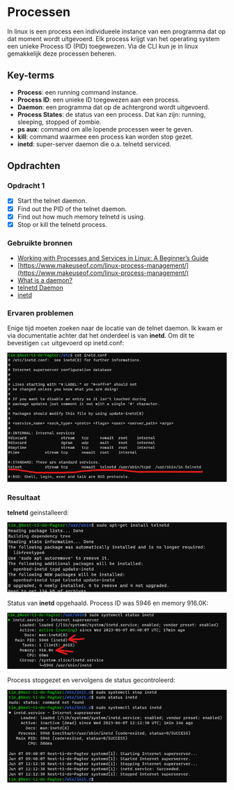 # Processen
In linux is een process een individueele instance van een programma dat op dat moment wordt uitgevoerd. Elk process krijgt van het operating system een unieke Process ID (PID) toegewezen. Via de CLI kun je in linux gemakkelijk deze processen beheren.

## Key-terms
- **Process**: een running command instance.
- **Process ID**: een unieke ID toegewezen aan een process.
- **Daemon**: een programma dat op de achtergrond wordt uitgevoerd.
- **Process States**: de status van een process. Dat kan zijn: running, sleeping, stopped of zombie.
- **ps aux**: command om alle lopende processen weer te geven.
- **kill**: command waarmee een process kan worden stop gezet.
- **inetd**: super-server daemon die o.a. telnetd serviced.

## Opdrachten

### Opdracht 1
- [x] Start the telnet daemon.
- [x] Find out the PID of the telnet daemon.
- [x] Find out how much memory telnetd is using.
- [x] Stop or kill the telnetd process.

### Gebruikte bronnen
- [Working with Processes and Services in Linux: A Beginner’s Guide](https://tecadmin.net/working-with-processes-and-services-in-linux-a-beginners-guide/)
- [https://www.makeuseof.com/linux-process-management/](https://www.makeuseof.com/linux-process-management/)
- [What is a daemon?](https://www.techtarget.com/whatis/definition/daemon)
- [telnetd Daemon](https://www.ibm.com/docs/en/aix/7.2?topic=t-telnetd-daemon)
- [inetd](https://en.wikipedia.org/wiki/Inetd)

### Ervaren problemen
Enige tijd moeten zoeken naar de locatie van de telnet daemon. Ik kwam er via documentatie achter dat het onderdeel is van **inetd**. Om dit te bevestigen `cat` uitgevoerd op inetd.conf:

![telnetd in inetd](../00_includes/week_01_images/screen21.png)

### Resultaat

**telnetd** geinstalleerd:

![telnetd](../00_includes/week_01_images/screen18.png)

Status van **inetd** opgehaald. Process ID was 5946 en memory 916.0K:

![systemctl](../00_includes/week_01_images/screen19.png)

Process stopgezet en vervolgens de status gecontroleerd:

![stop](../00_includes/week_01_images/screen20.png)